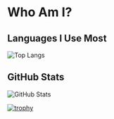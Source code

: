 # Who Am I?

## Languages I Use Most
![Top Langs](https://github-readme-stats.vercel.app/api/top-langs/?username=SehnazRefiye&layout=compact)

## GitHub Stats
![GitHub Stats](https://github-readme-stats.vercel.app/api?username=SehnazRefiye&show_icons=true)

[![trophy](https://github-profile-trophy.vercel.app/?username=SehnazRefiye)](https://github.com/SehnazRefiye)
